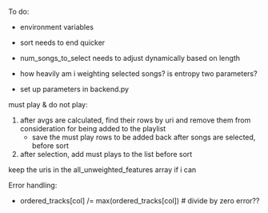 To do:
- environment variables
- sort needs to end quicker
- num_songs_to_select needs to adjust dynamically based on length
- how heavily am i weighting selected songs? is entropy two parameters?

- set up parameters in backend.py


must play & do not play:
1. after avgs are calculated, find their rows by uri and remove them from consideration for being added to the playlist
    - save the must play rows to be added back after songs are selected, before sort
2. after selection, add must plays to the list before sort


keep the uris in the all_unweighted_features array if i can

Error handling:
- ordered_tracks[col] /= max(ordered_tracks[col]) # divide by zero error??